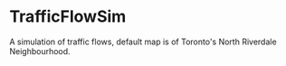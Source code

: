 # TrafficFlowSim

A simulation of traffic flows, default map is of Toronto's North Riverdale Neighbourhood.
